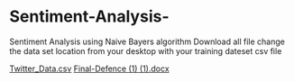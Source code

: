 # Sentiment-Analysis-
Sentiment Analysis using Naive Bayers algorithm
 Download all file
 change the data set location from your desktop with your training dateset csv file
 
[Twitter_Data.csv](https://github.com/MrBond86/Sentiment-Analysis-/files/11370157/Twitter_Data.csv)
[Final-Defence (1) (1).docx](https://github.com/MrBond86/Sentiment-Analysis-/files/11370162/Final-Defence.1.1.docx)
